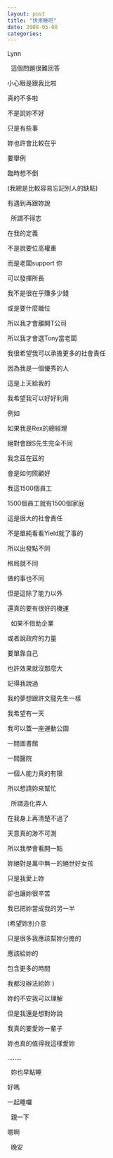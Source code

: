 ```yaml
---
layout: post
title: "快來睡吧"
date: 2008-05-08
categories:
---
```



Lynn

 
這個問題很難回答


小心眼是跟我比啦


真的不多啦


不是說妳不好


只是有些事


妳也許會比較在乎


要舉例


臨時想不倒


(我總是比較容易忘記別人的缺點)


有遇到再跟妳說


 
所謂不得志


在我的定義


不是說要位高權重


而是老闆support 你


可以發揮所長


我不是很在乎賺多少錢


或是要什麼職位


所以我才會離開T公司


所以我才會選Tony當老闆


我很希望我可以承擔更多的社會責任


因為我是一個優秀的人


這是上天給我的


我希望我可以好好利用


例如


如果我是Rex的總經理


絕對會跟S先生完全不同


我念茲在茲的


會是如何照顧好


我這1500個員工


1500個員工就有1500個家庭


這是很大的社會責任


不是單純看看Yield就了事的


所以出發點不同


格局就不同


做的事也不同


但是這除了能力以外


還真的要有很好的機運


 
如果不借助企業


或者說政府的力量


要單靠自己


也許效果就沒那麼大


記得我說過


我的夢想跟許文龍先生一樣


我希望有一天


我可以蓋一座運動公園


一間圖書館


一間醫院


一個人能力真的有限


所以想請妳來幫忙


 
所謂造化弄人


在我身上再清楚不過了


天意真的渺不可測


所以我學會看開一點


妳絕對是萬中無一的絕世好女孩


只是我愛上妳


卻也讓妳很辛苦


我已把妳當成我的另一半


(希望妳別介意


只是很多我應該幫妳分擔的


應該給妳的


包含更多的時間


我都沒辦法給妳
)


妳的不安我可以理解


但是我還是想對妳說


我真的要愛妳一輩子


妳也真的值得我這樣愛妳


........


 
妳也早點睡


好嗎


一起睡囉

 
親一下


嗯啊

 
晚安
